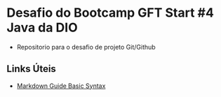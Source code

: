 # Desafio do Bootcamp GFT Start #4 Java da DIO
- Repositorio para o desafio de projeto Git/Github

## Links Úteis
- [Markdown Guide Basic Syntax](https://www.markdownguide.org/basic-syntax/)
